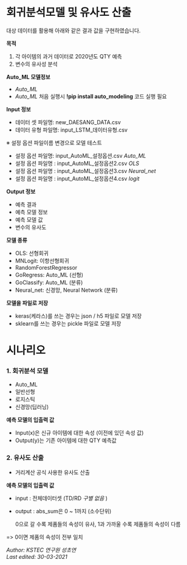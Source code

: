 # 회귀분석모델 및 유사도 산출

대상 데이터를 활용해 아래와 같은 결과 값을 구현하였습니다.

**목적**
1. 각 아이템의 과거 데이터로 2020년도 QTY 예측
2. 변수의 유사성 분석

**Auto_ML 모델정보**
- _Auto_ML_
- _Auto_ML_ 처음 실행시   **!pip install auto_modeling** 코드 실행 필요

**Input 정보**
- 데이터 셋 파일명: new_DAESANG_DATA.csv
- 데이터 유형 파일명: input_LSTM_데이터유형.csv

※ 설정 옵션 파일이름 변경으로 모델 테스트
- 설정 옵션 파일명: input_AutoML_설정옵션.csv *Auto_ML*
- 설정 옵션 파일명 : input_AutoML_설정옵션2.csv *OLS*
- 설정 옵션 파일명 : input_AutoML_설정옵션3.csv *Neural_net*
- 설정 옵션 파일명 : input_AutoML_설정옵션4.csv *logit*

**Output 정보**
- 예측 결과
- 예측 모델 정보
- 예측 모델 값
- 변수의 유사도

**모델 종류**

- OLS: 선형회귀
- MNLogit: 이항선형회귀
- RandomForestRegressor
- GoRegress: Auto_ML (선형)
- GoClassify: Auto_ML (분류)
- Neural_net: 신경망, Neural Network (분류)

**모델을 파일로 저장**
- keras(케라스)를 쓰는 경우는 json / h5 파일로 모델 저장
- sklearn를 쓰는 경우는 pickle 파일로 모델 저장

# 시나리오

### 1. 회귀분석 모델
- Auto_ML
- 일반선형
- 로지스틱
- 신경망(딥러닝)

**예측 모델의 입출력 값**
- Input(x)은 신규 아이템에 대한 속성 (이전에 있던 속성 값)
- Output(y)는 기존 아이템에 대한 QTY 예측값

### 2. 유사도 산출
- 거리계산 공식 사용한 유사도 산출 

**예측 모델의 입출력 값**
- input : 전체데이터셋 (TD/RD _구별 없음_ )
- output : abs_sum은 0 ~ 1까지 (소수단위)

  0으로 갈 수록 제품들의 속성이 유사, 1과 가까울 수록 제품들의 속성이 다름
  
=> 0이면 제품의 속성이 전부 일치

*Author: KSTEC 연구원 성초연*   
*Last edited: 30-03-2021*
